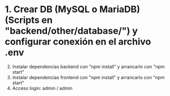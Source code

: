 # 1. Crear DB (MySQL o MariaDB) (Scripts en "backend/other/database/") y configurar conexión en el archivo .env
2. Instalar dependencias backend con "npm install" y arrancarlo con "npm start"
3. Instalar dependencias frontend con "npm install" y arrancarlo con "npm start"
4. Acceso login: admin / admin
